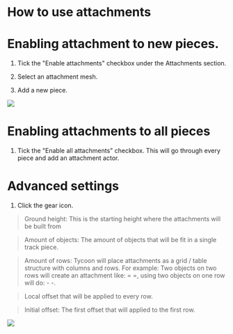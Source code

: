 # How to use attachments

# Enabling attachment to new pieces.

1. Tick the "Enable attachments" checkbox under the Attachments section.

2. Select an attachment mesh.

3. Add a new piece.

![](/img/attachments1.png)


# Enabling attachments to all pieces

1. Tick the "Enable all attachments" checkbox.
This will go through every piece and add an attachment actor.

# Advanced settings

1. Click the gear icon.

> Ground height: This is the starting height where the attachments will be built from 

> Amount of objects: The amount of objects that will be fit in a single track piece. 

> Amount of rows: Tycoon will place attachments as a grid / table structure with columns and rows. For example: Two objects on two rows will create an attachment like: = =, using two objects on one row will do: - -.

> Local offset that will be applied to every row.

> Initial offset: The first offset that will applied to the first row.

![](/img/attachments2.png)
